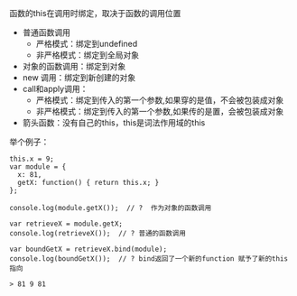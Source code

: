 函数的this在调用时绑定，取决于函数的调用位置
- 普通函数调用
  - 严格模式：绑定到undefined
  - 非严格模式：绑定到全局对象
- 对象的函数调用：绑定到对象
- new 调用：绑定到新创建的对象
- call和apply调用：
  - 严格模式：绑定到传入的第一个参数,如果穿的是值，不会被包装成对象
  - 非严格模式：绑定到传入的第一个参数,如果传的是置，会被包装成对象
- 箭头函数：没有自己的this，this是词法作用域的this

举个例子：
```
this.x = 9;    
var module = {
  x: 81,
  getX: function() { return this.x; }
};

console.log(module.getX());  // ?  作为对象的函数调用

var retrieveX = module.getX;
console.log(retrieveX());  // ? 普通的函数调用

var boundGetX = retrieveX.bind(module);
console.log(boundGetX());  // ? bind返回了一个新的function 赋予了新的this指向

> 81 9 81
```